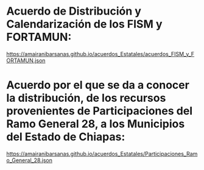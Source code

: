 # Acuerdo de Distribución y Calendarización de los FISM y FORTAMUN:
https://amairanibarsanas.github.io/acuerdos_Estatales/acuerdos_FISM_y_FORTAMUN.json
# Acuerdo por el que se da a conocer la distribución, de los recursos provenientes de Participaciones del Ramo General 28, a los Municipios del Estado de Chiapas:
https://amairanibarsanas.github.io/acuerdos_Estatales/Participaciones_Ramo_General_28.json
